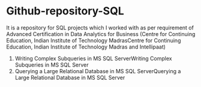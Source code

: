 # Github-repository-SQL 
It is a repository for SQL projects which I worked with as per requirement of Advanced Certification in Data Analytics for Business (Centre for Continuing Education, Indian Institute of Technology MadrasCentre for Continuing Education, Indian Institute of Technology Madras and Intellipaat)
1.  Writing Complex Subqueries in MS SQL ServerWriting Complex Subqueries in MS SQL Server 
2.  Querying a Large Relational Database in MS SQL ServerQuerying a Large Relational Database in MS SQL Server 
